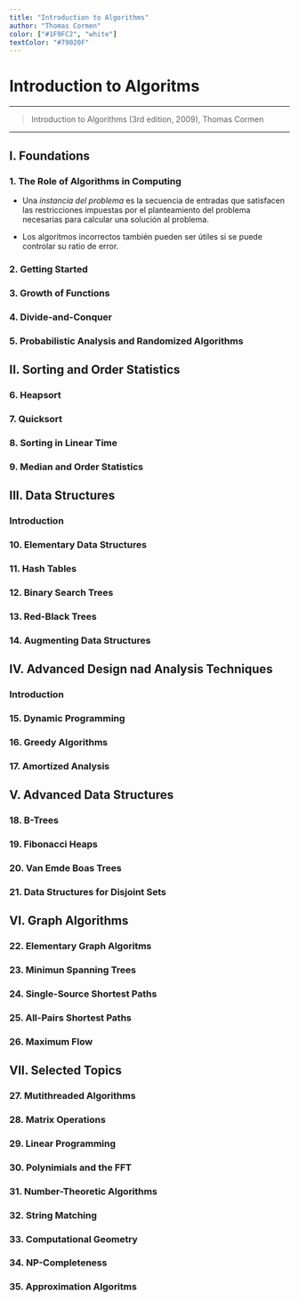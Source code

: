 ```yaml
---
title: "Introduction to Algorithms"
author: "Thomas Cormen"
color: ["#1F9FC2", "white"]
textColor: "#79020F"
---
```


# Introduction to Algoritms

-------------------------------------------------------------------------------

> Introduction to Algorithms (3rd edition, 2009), Thomas Cormen

-------------------------------------------------------------------------------

## I. Foundations
### 1. The Role of Algorithms in Computing

+ Una *instancia del problema* es la secuencia de entradas que satisfacen las
  restricciones impuestas por el planteamiento del problema necesarias para
  calcular una solución al problema.

+ Los algoritmos incorrectos también pueden ser útiles si se puede controlar su
  ratio de error.

### 2. Getting Started
### 3. Growth of Functions
### 4. Divide-and-Conquer
### 5. Probabilistic Analysis and Randomized Algorithms

## II. Sorting and Order Statistics
### 6. Heapsort
### 7. Quicksort
### 8. Sorting in Linear Time
### 9. Median and Order Statistics

## III. Data Structures
### Introduction
### 10. Elementary Data Structures
### 11. Hash Tables
### 12. Binary Search Trees
### 13. Red-Black Trees
### 14. Augmenting Data Structures

## IV. Advanced Design nad Analysis Techniques
### Introduction
### 15. Dynamic Programming
### 16. Greedy Algorithms
### 17. Amortized Analysis

## V. Advanced Data Structures
### 18. B-Trees
### 19. Fibonacci Heaps
### 20. Van Emde Boas Trees
### 21. Data Structures for Disjoint Sets

## VI. Graph Algorithms
### 22. Elementary Graph Algoritms
### 23. Minimun Spanning Trees
### 24. Single-Source Shortest Paths
### 25. All-Pairs Shortest Paths
### 26. Maximum Flow

## VII. Selected Topics
### 27. Mutithreaded Algorithms
### 28. Matrix Operations
### 29. Linear Programming
### 30. Polynimials and the FFT
### 31. Number-Theoretic Algorithms
### 32. String Matching
### 33. Computational Geometry
### 34. NP-Completeness
### 35. Approximation Algoritms

